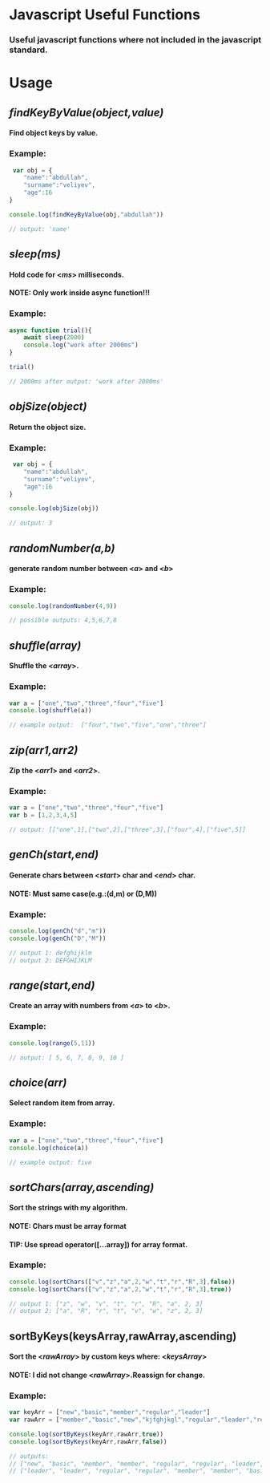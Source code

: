 # Javascript Useful Functions
### Useful javascript functions  where not included in the javascript standard.


# Usage

## _findKeyByValue(object,value)_
#### Find object keys by value.
### Example:
```js
 var obj = {
    "name":"abdullah",
    "surname":"veliyev",
    "age":16
}

console.log(findKeyByValue(obj,"abdullah"))

// output: 'name'
``` 
## _sleep(ms)_
#### Hold code for <_ms_> milliseconds.
#### NOTE: Only work inside async function!!! 
### Example:
```js
async function trial(){
    await sleep(2000)
    console.log("work after 2000ms")
}

trial()

// 2000ms after output: 'work after 2000ms'
```
## _objSize(object)_
#### Return the object size.
### Example:
```js
 var obj = {
    "name":"abdullah",
    "surname":"veliyev",
    "age":16
}

console.log(objSize(obj))

// output: 3
```
## _randomNumber(a,b)_
#### generate random number between <_a_> and <_b_>
### Example:
```js
console.log(randomNumber(4,9))

// possible outputs: 4,5,6,7,8
```
## _shuffle(array)_
#### Shuffle the <_array_>.
### Example:
```js
var a = ["one","two","three","four","five"]
console.log(shuffle(a))

// example output:  ["four","two","five","one","three"]
```
## _zip(arr1,arr2)_
#### Zip the <_arr1_> and <_arr2_>.
### Example:
```js
var a = ["one","two","three","four","five"]
var b = [1,2,3,4,5]

// output: [["one",1],["two",2],["three",3],["four",4],["five",5]]
``` 
## _genCh(start,end)_
#### Generate chars between <_start_> char and <_end_> char.
#### NOTE: Must same case(e.g.:(d,m) or (D,M)) 
### Example:
```js
console.log(genCh("d","m"))
console.log(genCh("D","M"))

// output 1: defghijklm
// output 2: DEFGHIJKLM
```
## _range(start,end)_
#### Create an array with numbers from <_a_> to <_b_>.
### Example:
```js
console.log(range(5,11))

// output: [ 5, 6, 7, 8, 9, 10 ]
```
## _choice(arr)_
#### Select random item from array.
### Example:
```js
var a = ["one","two","three","four","five"]
console.log(choice(a))

// example output: five
```
## _sortChars(array,ascending)_
#### Sort the strings with my algorithm.
#### NOTE: Chars must be array format
#### TIP: Use spread operator([...array]) for array format.
### Example:
```js
console.log(sortChars(["v","z","a",2,"w","t","r","R",3],false))
console.log(sortChars(["v","z","a",2,"w","t","r","R",3],true))

// output 1: ["z", "w", "v", "t", "r", "R", "a", 2, 3]
// output 2: ["a", "R", "r", "t", "v", "w", "z", 2, 3]
```
## sortByKeys(keysArray,rawArray,ascending)
#### Sort the <_rawArray_> by custom keys where: <_keysArray_>
#### NOTE: I did not change <_rawArray_>.Reassign for change.
### Example:
```js
var keyArr = ["new","basic","member","regular","leader"]
var rawArr = ["member","basic","new","kjfghjkgl","regular","leader","regular","asdasd","leader","member"]

console.log(sortByKeys(keyArr,rawArr,true))
console.log(sortByKeys(keyArr,rawArr,false))

// outputs:
// ["new", "basic", "member", "member", "regular", "regular", "leader", "leader", "kjfghjkgl", "asdasd"]
// ["leader", "leader", "regular", "regular", "member", "member", "basic", "new", "kjfghjkgl", "asdasd"]
```











